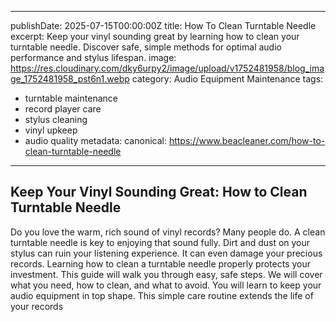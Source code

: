 
---
publishDate: 2025-07-15T00:00:00Z
title: How To Clean Turntable Needle
excerpt: Keep your vinyl sounding great by learning how to clean your turntable needle. Discover safe, simple methods for optimal audio performance and stylus lifespan.
image: https://res.cloudinary.com/dky6urpy2/image/upload/v1752481958/blog_image_1752481958_pst6n1.webp
category: Audio Equipment Maintenance
tags:
  - turntable maintenance
  - record player care
  - stylus cleaning
  - vinyl upkeep
  - audio quality
metadata:
  canonical: https://www.beacleaner.com/how-to-clean-turntable-needle
---

## Keep Your Vinyl Sounding Great: How to Clean Turntable Needle

Do you love the warm, rich sound of vinyl records? Many people do. A clean turntable needle is key to enjoying that sound fully. Dirt and dust on your stylus can ruin your listening experience. It can even damage your precious records. Learning how to clean a turntable needle properly protects your investment. This guide will walk you through easy, safe steps. We will cover what you need, how to clean, and what to avoid. You will learn to keep your audio equipment in top shape. This simple care routine extends the life of your records